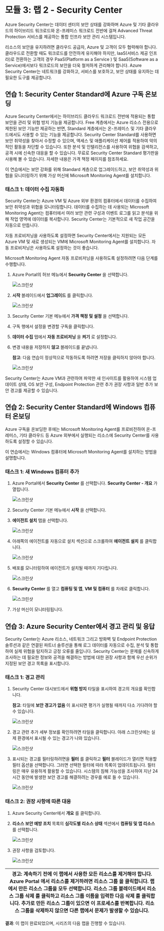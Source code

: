 ﻿---
lab:
    title: '랩 2 - Security Center'
    module: '모듈 3: 보안 작업 관리'
---

# 모듈 3: 랩 2 - Security Center


Azure Security Center는 데이터 센터의 보안 상태를 강화하며 Azure 및 기타 클라우드의 하이브리드 워크로드와 온-프레미스 워크로드 전반에 걸쳐 Advanced Threat Protection 서비스를 제공하는 통합 인프라 보안 관리 시스템입니다.

리소스의 보안을 유지하려면 클라우드 공급자, Azure 및 고객이 모두 협력해야 합니다. 클라우드로 전환할 때도 워크로드를 안전하게 유지해야 하지만, IaaS(서비스 제공 인프라)로 전환하는 고객의 경우 PaaS(Platform as a Service ) 및 SaaS(Software as a Service)에서보다 워크로드의 보안을 더욱 철저하게 관리해야 합니다. Azure Security Center는 네트워크를 강화하고, 서비스를 보호하고, 보안 상태를 유지하는 데 필요한 도구를 제공합니다.


## 연습 1: Security Center Standard에 Azure 구독 온보딩


Azure Security Center에서는 하이브리드 클라우드 워크로드 전반에 적용되는 통합 보안을 관리 및 위협 방지 기능을 제공합니다. Free 계층에서는 Azure 리소스 전용으로 제한된 보안 기능만 제공하는 반면, Standard 계층에서는 온-프레미스 및 기타 클라우드에서도 사용할 수 있는 기능을 제공합니다. Security Center Standard를 사용하면 보안 취약성을 찾아서 수정할 수 있으며, 액세스 및 애플리케이션 제어를 적용하여 악의적인 활동을 차단할 수 있습니다. 또한 분석 및 인텔리전스를 사용하여 위협을 검색하고, 공격 시에 신속한 대응을 할 수 있습니다. 무료로 Security Center Standard 평가판을 사용해 볼 수 있습니다. 자세한 내용은 가격 책정 페이지를 참조하세요.

이 연습에서는 보안 강화를 위해 Standard 계층으로 업그레이드하고, 보안 취약성과 위협을 모니터링하기 위해 가상 머신에 Microsoft Monitoring Agent를 설치합니다.


### 태스크 1: 데이터 수집 자동화


Security Center는 Azure VM 및 Azure 외부 환경의 컴퓨터에서 데이터를 수집하여 보안 취약성과 위협을 모니터링합니다. 데이터를 수집하는 데 사용되는 Microsoft Monitoring Agent는 컴퓨터에서 여러 보안 관련 구성과 이벤트 로그를 읽고 분석을 위해 작업 영역에 데이터를 복사합니다. Security Center는 기본적으로 새 작업 공간을 자동으로 만듭니다.

자동 프로비저닝을 사용하도록 설정하면 Security Center에서는 지원되는 모든 Azure VM 및 새로 생성되는 VM에 Microsoft Monitoring Agent를 설치합니다. 자동 프로비저닝은 사용하도록 설정하는 것이 좋습니다.


Microsoft Monitoring Agent 자동 프로비저닝을 사용하도록 설정하려면 다음 단계를 수행합니다.

1.  Azure Portal의 허브 메뉴에서 **Security Center** 을 선택합니다.

     ![스크린샷](https://godeployblob.blob.core.windows.net//labguideimages/AZ-500---VML---v2-Sept-2019/Module-2/9df52230-13bb-4705-b525-b52bf51ef6d0.png)

1.  **시작** 블레이드에서 **업그레이드** 를 클릭합니다.

     ![스크린샷](https://godeployblob.blob.core.windows.net//labguideimages/AZ-500---VML---v2-Sept-2019/Module-2/53a03638-526c-47a8-b25a-fc613c9e7cda.png)
     
1.  Security Center 기본 메뉴에서 **가격 책정 및 설정** 을 선택합니다.

2.  구독 행에서 설정을 변경할 구독을 클릭합니다.
3.  **데이터 수집** 탭에서 **자동 프로비저닝** 을 **켜기** 로 설정합니다.
4.  변경 내용을 저장하지 **않고** 블레이드를 끝냅니다.

    **참고**: 다음 연습이 정상적으로 작동하도록 하려면 저장을 클릭하지 않아야 합니다.

 
     ![스크린샷](../Media/Module-3/9818a400-e8c9-46cd-8c83-df666f4a31c1.png)

 Security Center는 Azure VM과 관련하여 파악한 새 인사이트를 활용하여 시스템 업데이트 상태, OS 보안 구성, Endpoint Protection 관련 추가 권장 사항과 일반 추가 보안 경고를 제공할 수 있습니다.

## 연습 2: Security Center Standard에 Windows 컴퓨터 온보딩


Azure 구독을 온보딩한 후에는 Microsoft Monitoring Agent를 프로비전하여 온-프레미스, 기타 클라우드 등 Azure 외부에서 실행되는 리소스에 Security Center를 사용하도록 설정할 수 있습니다.

이 연습에서는 Windows 컴퓨터에 Microsoft Monitoring Agent를 설치하는 방법을 설명합니다.


### 태스크 1: 새 Windows 컴퓨터 추가

1.  Azure Portal에서 **Security Center** 를 선택합니다. **Security Center - 개요** 가 열립니다.

       ![스크린샷](../Media/Module-3/be0ace9a-784d-4f1f-91de-594e18cc6f13.png)

3.  Security Center 기본 메뉴에서 **시작** 을 선택합니다.
4.  **에이전트 설치** 탭을 선택합니다.

       ![스크린샷](../Media/Module-3/1260c976-62a4-446b-a6af-b0576aef7492.png)

5.  아래쪽의 에이전트를 자동으로 설치 섹션으로 스크롤하여 **에이전트 설치** 를 클릭합니다.

     ![스크린샷](../Media/Module-3/a0ad1076-7ccd-4747-a63c-1abb2ba09cf3.png)

1.  배포를 모니터링하여 에이전트가 설치될 때까지 기다립니다.

     ![스크린샷](../Media/Module-3/279abdec-9785-434c-bb0e-c90400f26a64.png)
 
1.  **Security Center** 를 열고 **컴퓨팅 및 앱**, **VM 및 컴퓨터** 를 차례로 클릭합니다.

     ![스크린샷](../Media/Module-3/bbf6255b-0f13-4190-ac21-59f28e062d5e.png)
 
1.  가상 머신이 모니터링됩니다.

## 연습 3: Azure Security Center에서 경고 관리 및 응답


Security Center는 Azure 리소스, 네트워크 그리고 방화벽 및 Endpoint Protection 솔루션과 같은 연결된 파트너 솔루션을 통해 로그 데이터를 자동으로 수집, 분석 및 통합하여 실제 위협을 탐지하고 긍정 오류를 줄입니다. Security Center는 문제를 신속하게 조사하는 데 필요한 정보와 공격을 해결하는 방법에 대한 권장 사항과 함께 우선 순위가 지정된 보안 경고 목록을 표시합니다.


### 태스크 1: 경고 관리
 
1.  Security Center 대시보드에서 **위협 방지** 타일을 표시하여 경고의 개요를 확인합니다.

    **참고**: 타일에 **보안 경고가 없음** 이 표시되면 평가가 실행될 때까지 다소 기다려야 할 수 있습니다.

       ![스크린샷](../Media/Module-3/8d976460-01b6-4266-91ed-d77760b063d4.png)

1.  경고 관련 추가 세부 정보를 확인하려면 타일을 클릭합니다.  아래 스크린샷에는 실제 환경에서 표시될 수 있는 경고가 나와 있습니다.

       ![스크린샷](../Media/Module-3/24e22242-7273-4d84-819b-501a8d6cf0e4.png)

1.  표시되는 경고를 필터링하려면을 **필터** 를 클릭하고 **필터** 블레이드가 열리면 적용할 필터 옵션을 선택합니다. 그러면 선택한 필터에 따라 목록이 업데이트됩니다. 필터링은 매우 유용하게 활용할 수 있습니다. 시스템의 침해 가능성을 조사하여 지난 24시간 동안에 발생한 보안 경고를 해결하려는 경우를 예로 들 수 있습니다.

       ![스크린샷](../Media/Module-3/f486410b-6664-48dd-b3ed-5a5b4e7bcbdb.png)

### 태스크 2: 권장 사항에 따른 대응

1.  Azure Security Center에서 **개요** 를 클릭합니다.

1.  **리소스 보안 예방 조치** 목록의 **심각도별 리소스 상태** 섹션에서 **컴퓨팅 및 앱 리소스** 를 선택합니다.

     ![스크린샷](../Media/Module-3/163f286f-740d-48a6-901b-e6693bec8f89.png)

1.  권장 사항을 검토합니다.

       ![스크린샷](../Media/Module-3/686a999a-0ab5-4449-8087-a6cf16a455b4.png)


| 경고: 계속하기 전에 이 랩에서 사용한 모든 리소스를 제거해야 합니다.  **Azure Portal** 에서 리소스를 제거하려면 **리소스 그룹** 을 클릭합니다.  랩에서 만든 리소스 그룹을 모두 선택합니다.  리소스 그룹 블레이드에서 **리소스 그룹 삭제** 를 클릭하고 리소스 그룹 이름을 입력한 다음 **삭제** 를 클릭합니다.  추가로 만든 리소스 그룹이 있으면 이 프로세스를 반복합니다. **리소스 그룹을 삭제하지 않으면 다른 랩에서 문제가 발생할 수 있습니다.** |
| --- |


**결과**: 이 랩이 완료되었으며, 시리즈의 다음 랩을 진행할 수 있습니다.

